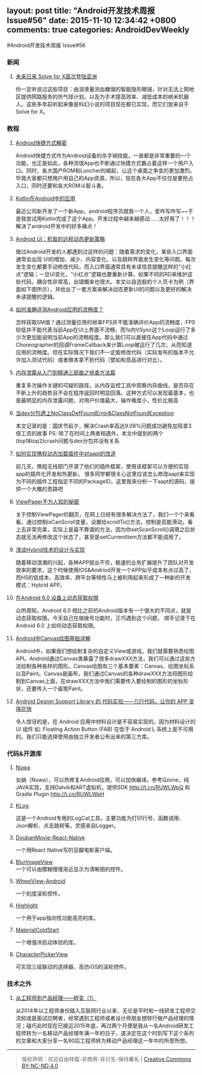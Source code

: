 layout: post
title: "Android开发技术周报 Issue#56"
date: 2015-11-10 12:34:42 +0800
comments: true
categories: AndroidDevWeekly
---

#Android开发技术周报 Issue#56

### 新闻

1. [未来已来 Solve for X首次登陆亚洲](http://t.cn/RU89ZVy)

	你一定听说过这些项目：由泪液量测血糖值的智能隐形眼镜，针对无法上网地区提供网路服务的热气球计划，以及为手术提高效率、减低成本的纳米机器人。这些多年前听起来像是科幻小说的项目现在都已实现，而它们皆来自于Solve for X。

### 教程

1. [Android快捷方式解密](http://www.jianshu.com/p/dc3d04337d00)

	Android快捷方式作为Android设备的杀手锏技能，一直都是非常重要的一个功能，也正是如此，各种流氓App也不断通过快捷方式霸占着这样一个用户入口。同时，各大国产ROM和Luncher的崛起，让这个桌面之争变的更加激烈。毕竟大家都只想用户用自己的App资源，所以，现在各大App不仅仅是要抢占入口，同时还要和各大ROM斗智斗勇。

1. [Kotlin在Android中的应用](http://qq157755587.github.io/2015/11/14/kotlin-in-android/)
	
	最近公司新开发了一个新App，android程序员就我一个人，爱咋写咋写~~于是我尝试用Kotlin完成了这个App。开发过程中越来越感动……太好用了！！！解决了android开发中的好多痛点！

1. [Android UI：机智的远程动态更新策略](http://segmentfault.com/a/1190000003984408)

	做过Android开发的人都遇到过这样的问题：随着需求的变化，某些入口界面通常会出现 UI的增加、减少、内容变化、以及跳转界面发生变化等问题。每次发生变化都要手动修改代码，而入口界面通常具有未读信息提醒这样的“小红点”逻辑；一旦UI变化，“小红点”逻辑也要重新计算。如果不同的RD来维护这些代码，耦合性非常高，出错概率也很大。本文以自选股的个人页卡为例（界面如下图所示），并给出了一套方案来解决动态更新UI的问题以及更好的解决未读提醒的逻辑。

1. [如何准确评测Android应用的流畅度？](http://segmentfault.com/a/1190000003991467)

	怎样获取SM值？通过测量应用的帧率FPS并不能准确评价App的流畅度，FPS较低并不能代表当前App在UI上界面不流畅，而1s内VSync这个Loop运行了多少次更加能说明当前App的流畅程度。那么我们可以直接在App代码中通过Choreographer的回调FrameCallback来计算Loop被运行了几次，从而知道应用的流畅度。但在实际情况下我们不一定能修改代码（实际发布的版本不允许加入测试代码）或者根本拿不到代码（譬如和竞品进行对比）。

1. [内存泄露从入门到精通三部曲之排查方法篇](http://t.cn/RU8aIjj)

	重复多次操作关键的可疑的路径，从内存监控工具中观察内存曲线，是否存在不断上升的趋势且不会在程序返回时明显回落。这种方式可以发现最基本，也是最明显的内存泄露问题，对用户价值最大，操作难度小，性价比极高

1. [当dex分包遇上NoClassDefFoundError&ClassNotFoundException](http://t.cn/RU8acdX)

	本文记录的是：国庆节前夕，解决Crash率高达9.08%问题成功避免加班拿3倍工资的故事 PS: 除了在时间上两者相遇外，本文中提到的两个(top1&top2)crash问题与dex分包并没有关系

1. [如何实现携程动态加载插件中对aapt的改造](http://blog.csdn.net/lzyzsd/article/details/49768283)

	前几天，携程无线部门开源了他们的插件框架，使用该框架可以方便的实现app的插件化开发和热更新。 很多同学都很关心这里应该怎么修改aapt来实现为不同的插件工程指定不同的PackageID，这里我来分析一下aapt的源码，提供一个大概的思路吧

1. [ViewPager不为人知的秘密](http://www.jianshu.com/p/80891d0185f7)

	关于控制ViewPager的翻页，在网上已经有很多解决方法了，我们一个个来看看。通过控制isCanScroll变量，设置给scrollTo()方法，控制是否能滑动，看上去非常完美，实际上是最不靠谱的方法，因为你setScanScroll()调用之后状态就无法再修改这个状态了，甚至是setCurrentItem方法都不能调用了。

1. [浅谈Hybrid技术的设计与实现](http://web.jobbole.com/84121/)

	随着移动浪潮的兴起，各种APP层出不穷，极速的业务扩展提升了团队对开发效率的要求，这个时候使用IOS&Andriod开发一个APP似乎成本有点过高了，而H5的低成本、高效率、跨平台等特性马上被利用起来形成了一种新的开发模式：Hybrid APP。

1. [在Android 6.0 设备上动态获取权限](http://maoruibin.github.io/技术/2015/11/10/android_m_permission.html)

	众所周知，Android 6.0 相比之前的Android版本有一个很大的不同点，就是动态获取权限。今天自己在做拨号功能时，正巧遇到这个问题， 顺手记录下在Android 6.0 上如何动态获取权限。

1. [Android中Canvas绘图基础详解](http://blog.csdn.net/iispring/article/details/49770651)

	Android中，如果我们想绘制复杂的自定义View或游戏，我们就需要熟悉绘图API。Android通过Canvas类暴露了很多drawXXX方法，我们可以通过这些方法绘制各种各样的图形。Canvas绘图有三个基本要素：Canvas、绘图坐标系以及Paint。Canvas是画布，我们通过Canvas的各种drawXXX方法将图形绘制到Canvas上面，在drawXXX方法中我们需要传入要绘制的图形的坐标形状，还要传入一个画笔Paint。

1. [Android Design Support Library 的 代码实验——几行代码，让你的 APP 变得花俏](http://www.jianshu.com/p/1078568e859f)

	令人惊讶的是，在 Android 应用中材料设计是不容易实现的，因为材料设计的 UI 组件 如: Floating Action Button (FAB) 在低于 Android L 系统上是不可用的。我们只能选择使用由独立开发者公布出来的第三方库。

### 代码&开源库

1. [Nuwa](https://github.com/jasonross/Nuwa)

	女娲（Nuwa），可以热修复Android应用，可以加快编译。参考Qzone，纯JAVA实现，支持Dalvik和ART虚拟机，提供SDK http://t.cn/RUWLWpQ 和 Gradle Plugin http://t.cn/RUWLWpH

1. [KLog](https://github.com/ZhaoKaiQiang/KLog)

	这是一个Android专用的LogCat工具，主要功能为打印行号、函数调用、Json解析、点击跳转等。灵感来自Logger。

1. [DoubanMovie-React-Native](https://github.com/fengjundev/DoubanMovie-React-Native)

	一个用React Native写的豆瓣电影客户端。

1. [BlurImageView](https://github.com/wingjay/BlurImageView)	
	一个可以由模糊慢慢渐近显示为清晰图的控件。

1. [WheelView-Android](https://github.com/lantouzi/WheelView-Android)
	
	一个刻度滚轮控件。

1. [Highlight](https://github.com/hongyangAndroid/Highlight)

	一个用于app指向性功能高亮的库。

1. [MaterialColdStart](https://github.com/DreaminginCodeZH/MaterialColdStart)

	一个增强冷启动体验的库。

1. [CharacterPickerView](https://github.com/alafighting/CharacterPickerView)

	可实现三级联动的选择器，高仿iOS的滚轮控件。
	
### 技术之外

1. [从工程师到产品经理——转变（1）](http://www.jianshu.com/p/6fcee7aa30d1)

	从2014年以工程师身份踏入互联网行业以来，无论是平时和一线研发工程师交流抑或是面试应聘者，经常遇到工程师或者设计师朋友想转行做产品经理的情况；碰巧此时现在已接近2015年底，再过两个月便是我从一名Android研发工程师转为一名移动产品经理年满一年的日子，遂决定在这个时刻写下这个系列的文章和大家分享一名90后工程师转为移动产品经理这一年中的所思所想。

----
> 版权声明：欢迎自由转载-非商用-非衍生-保持署名 | [Creative Commons BY-NC-ND 4.0](http://creativecommons.org/licenses/by-nc-nd/4.0/)